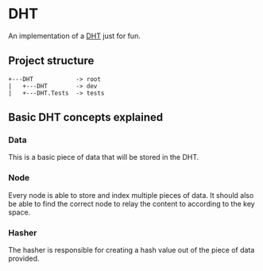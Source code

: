 # DHT

An implementation of a [DHT](https://en.wikipedia.org/wiki/Distributed_hash_table) just for fun.

## Project structure
    +---DHT            -> root
    |   +---DHT        -> dev 
    |   +---DHT.Tests  -> tests
    
## Basic DHT concepts explained

### Data
This is a basic piece of data that will be stored in the DHT.

### Node 
Every node is able to store and index multiple pieces of data. It should also be able to find the correct node to relay the content to according to the key space.

### Hasher
The hasher is responsible for creating a hash value out of the piece of data provided.


    
